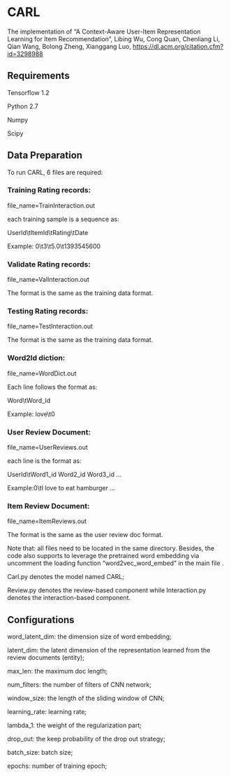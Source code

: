 # CARL
The implementation of “A Context-Aware User-Item Representation Learning for Item Recommendation”, Libing Wu, Cong Quan, Chenliang Li, Qian Wang, Bolong Zheng, Xianggang Luo, https://dl.acm.org/citation.cfm?id=3298988


## Requirements
Tensorflow 1.2

Python 2.7

Numpy

Scipy

## Data Preparation
To run CARL, 6 files are required: 

### Training Rating records: 
file_name=TrainInteraction.out

each training sample is a sequence as:

UserId\tItemId\tRating\tDate

Example: 0\t3\t5.0\t1393545600

### Validate Rating records: 
file_name=ValInteraction.out

The format is the same as the training data format. 

### Testing Rating records: 
file_name=TestInteraction.out

The format is the same as the training data format.

### Word2Id diction: 
file_name=WordDict.out 

Each line follows the format as:

Word\tWord_Id

Example: love\t0

### User Review Document: 
file_name=UserReviews.out

each line is the format as:

UserId\tWord1_id Word2_id Word3_id …

Example:0\tI love to eat hamburger …

### Item Review Document: 
file_name=ItemReviews.out

The format is the same as the user review doc format.

Note that: all files need to be located in the same directory. Besides, the code also supports to leverage the pretrained word embedding via uncomment the loading function “word2vec_word_embed” in the main file .

Carl.py denotes the model named CARL;

Review.py denotes the review-based component while Interaction.py denotes the interaction-based component.

## Configurations
word_latent_dim: the dimension size of word embedding;

latent_dim: the latent dimension of the representation learned from the review documents (entity);

max_len: the maximum doc length;

num_filters: the number of filters of CNN network;

window_size: the length of the sliding window of CNN;

learning_rate: learning rate;

lambda_1: the weight of the regularization part;

drop_out: the keep probability of the drop out strategy;

batch_size: batch size;

epochs: number of training epoch;


